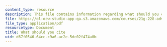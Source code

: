 ```yaml
---
content_type: resource
description: This file contains information regarding what should you cite.
file: https://ol-ocw-studio-app-qa.s3.amazonaws.com/courses/21g-228-advanced-workshop-in-writing-for-social-sciences-and-architecture-els-spring-2007/d67f054664ccc9a6ac2e5dc02f474a0b_MIT21G.228S07_cite.pdf
file_type: application/pdf
resourcetype: Document
title: What should you cite
uid: d67f0546-64cc-c9a6-ac2e-5dc02f474a0b
---
```


